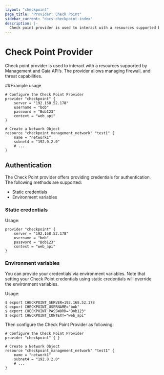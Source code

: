 ```yaml
---
layout: "checkpoint"
page_title: "Provider: Check Point"
sidebar_current: "docs-checkpoint-index"
description: |-
  Check point provider is used to interact with a resources supported by Management and Gaia API’s. The provider allows managing firewall, and threat capabilities. 
---
```


# Check Point Provider

Check point provider is used to interact with a resources supported by Management and Gaia API’s.
  The provider allows managing firewall, and threat capabilities.

##Example usage
```hcl
# Configure the Check Point Provider
provider "checkpoint" {
	server = "192.168.52.178"
	username = "bob"
	password = "Bob123"
	context = "web_api"
}

# Create a Network Object
resource "checkpoint_management_network" "test1" {
	name = "network1"
	subnet4 = "192.0.2.0"
	# ...
}
```
## Authentication

The Check Point provider offers providing credentials for authentication. The following methods are supported:

- Static credentials
- Environment variables

### Static credentials

Usage:
```hcl
provider "checkpoint" {
	server = "192.168.52.178"
	username = "bob"
	password = "Bob123"
	context = "web_api"
}
```

### Environment variables
You can provide your credentials via environment variables. Note that setting your Check Point credentials using static credentials will override the environment variables.

Usage:

```hcl
$ export CHECKPOINT_SERVER=192.168.52.178
$ export CHECKPOINT_USERNAME="bob"
$ export CHECKPOINT_PASSWORD="Bob123"
$ export CHECKPOINT_CONTEXT="web_api"
```

Then configure the Check Point Provider as following:

```hcl
# Configure the Check Point Provider
provider "checkpoint" { }

# Create a Network Object
resource "checkpoint_management_network" "test1" {
	name = "network1"
	subnet4 = "192.0.2.0"
	# ...
}
```
